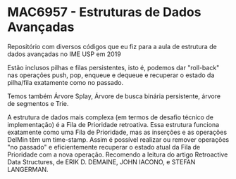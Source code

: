 # MAC6957 - Estruturas de Dados Avançadas
Repositório com diversos códigos que eu fiz para a aula de estrutura de dados avançadas no IME USP em 2019

Estão inclusos pilhas e filas persistentes, isto é, podemos dar "roll-back" nas
operações push, pop, enqueue e dequeue e recuperar o estado da pilha/fila exatamente
como no passado.

Temos também Árvore Splay, Árvore de busca binária persistente, árvore de segmentos e Trie.

A estrutura de dados mais complexa (em termos de desafio técnico de implementação)
é a Fila de Prioridade retroativa. Essa estrutura funciona exatamente como uma Fila de
Prioridade, mas as inserções e as operações DelMin têm um time-stamp. Assim é
possível realizar ou remover operações "no passado" e eficientemente recuperar
o estado atual da Fila de Prioridade com a nova operação. Recomendo a leitura do
artigo Retroactive Data Structures, de ERIK D. DEMAINE, JOHN IACONO, e STEFAN LANGERMAN.
